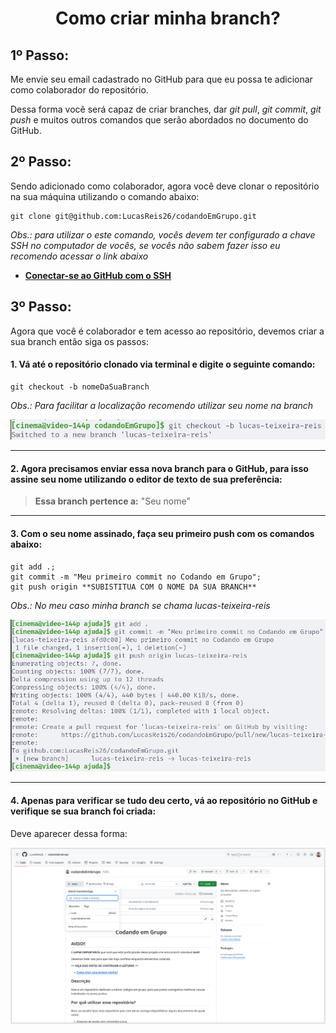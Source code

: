<h1 align="center">Como criar minha branch?</h1>

## 1º Passo:

Me envie seu email cadastrado no GitHub para que eu possa te adicionar como colaborador do repositório. 

Dessa forma você será capaz de criar branches, dar _git pull_, _git commit_, _git push_ e muitos outros comandos que serão abordados no documento do GitHub.

## 2º Passo:

Sendo adicionado como colaborador, agora você deve clonar o repositório na sua máquina utilizando o comando abaixo:

```
git clone git@github.com:LucasReis26/codandoEmGrupo.git
```

_Obs.: para utilizar o este comando, vocês devem ter configurado a chave SSH no computador de vocês, se vocês não sabem fazer isso eu recomendo acessar o link abaixo_

- [**Conectar-se ao GitHub com o SSH**](https://docs.github.com/en/authentication/connecting-to-github-with-ssh)

## 3º Passo:

Agora que você é colaborador e tem acesso ao repositório, devemos criar a sua branch então siga os passos:

#### 1. Vá até o repositório clonado via terminal e digite o seguinte comando:   


```
git checkout -b nomeDaSuaBranch
```

_Obs.: Para facilitar a localização recomendo utilizar seu nome na branch_

<img src="./assets/images/createdBranchExample.png" width="700">

---


#### 2. Agora precisamos enviar essa nova branch para o GitHub, para isso assine seu nome utilizando o editor de texto de sua preferência:


> **Essa branch pertence a:** "Seu nome"

---


#### 3. Com o seu nome assinado, faça seu primeiro push com os comandos abaixo:

```
git add .;
git commit -m "Meu primeiro commit no Codando em Grupo";
git push origin **SUBISTITUA COM O NOME DA SUA BRANCH**
```
_Obs.: No meu caso minha branch se chama lucas-teixeira-reis_

<img src="./assets/images/primeiroCommit.png" width="700">

---

#### 4. Apenas para verificar se tudo deu certo, vá ao repositório no GitHub e verifique se sua branch foi criada:

Deve aparecer dessa forma:

<img src="./assets/images/exemploBranchCriada.png" width="700">
